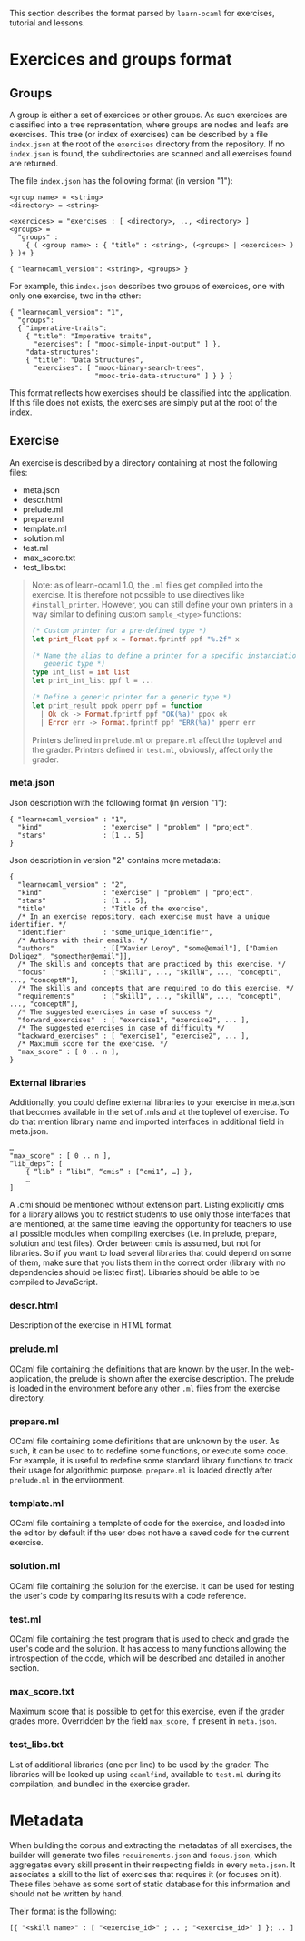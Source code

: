 This section describes the format parsed by `learn-ocaml` for
exercises, tutorial and lessons.

# Exercices and groups format


## Groups

A group is either a set of exercices or other groups. As such exercices are classified
into a tree representation, where groups are nodes and leafs are exercises. This
tree (or index of exercises) can be described by a file `index.json` at the root
of the `exercises` directory from the repository. If no `index.json`
is found, the subdirectories are scanned and all exercises found are returned.

The file `index.json` has the following format (in version "1"):
```
<group name> = <string>
<directory> = <string>

<exercices> = "exercises : [ <directory>, .., <directory> ]
<groups> =
  "groups" :
    { ( <group name> : { "title" : <string>, (<groups> | <exercices> ) } )+ }

{ "learnocaml_version": <string>, <groups> }
```

For example, this `index.json` describes two groups of exercices, one with only
one exercise, two in the other:
```
{ "learnocaml_version": "1",
  "groups":
  { "imperative-traits":
    { "title": "Imperative traits",
      "exercises": [ "mooc-simple-input-output" ] },
    "data-structures":
    { "title": "Data Structures",
      "exercises": [ "mooc-binary-search-trees",
                     "mooc-trie-data-structure" ] } } }
```

This format reflects how exercises should be classified into the application.
If this file does not exists, the exercises are simply put at the root of the
index.

## Exercise

An exercise is described by a directory containing at most the following files:
- meta.json
- descr.html
- prelude.ml
- prepare.ml
- template.ml
- solution.ml
- test.ml
- max_score.txt
- test_libs.txt

> Note: as of learn-ocaml 1.0, the `.ml` files get compiled into the exercise.
> It is therefore not possible to use directives like `#install_printer`.
> However, you can still define your own printers in a way similar to defining
> custom `sample_<type>` functions:
>
> ```ocaml
> (* Custom printer for a pre-defined type *)
> let print_float ppf x = Format.fprintf ppf "%.2f" x
> 
> (* Name the alias to define a printer for a specific instanciation of a
>    generic type *)
> type int_list = int list
> let print_int_list ppf l = ...
>
> (* Define a generic printer for a generic type *)
> let print_result ppok pperr ppf = function
>   | Ok ok -> Format.fprintf ppf "OK(%a)" ppok ok
>   | Error err -> Format.fprintf ppf "ERR(%a)" pperr err
> ```
>
> Printers defined in `prelude.ml` or `prepare.ml` affect the toplevel and the
> grader. Printers defined in `test.ml`, obviously, affect only the grader.

### meta.json

Json description with the following format (in version "1"):
```
{ "learnocaml_version" : "1",
  "kind"               : "exercise" | "problem" | "project",
  "stars"              : [1 .. 5]
}
```

Json description in version "2" contains more metadata:

```
{
  "learnocaml_version" : "2",
  "kind"               : "exercise" | "problem" | "project",
  "stars"              : [1 .. 5],
  "title"              : "Title of the exercise",
  /* In an exercise repository, each exercise must have a unique identifier. */
  "identifier"         : "some_unique_identifier",
  /* Authors with their emails. */
  "authors"            : [["Xavier Leroy", "some@email"], ["Damien Doligez", "someother@email"]],
  /* The skills and concepts that are practiced by this exercise. */
  "focus"              : ["skill1", ..., "skillN", ..., "concept1", ..., "conceptM"],
  /* The skills and concepts that are required to do this exercise. */
  "requirements"       : ["skill1", ..., "skillN", ..., "concept1", ..., "conceptM"],
  /* The suggested exercises in case of success */
  "forward_exercises"  : [ "exercise1", "exercise2", ... ],
  /* The suggested exercises in case of difficulty */
  "backward_exercises" : [ "exercise1", "exercise2", ... ],
  /* Maximum score for the exercise. */
  "max_score" : [ 0 .. n ],
}
```

### External libraries

Additionally, you could define external libraries to your exercise in meta.json that becomes available in the set of .mls and at the toplevel of exercise. To do that mention library name and imported interfaces in additional field in meta.json.

```
…
"max_score" : [ 0 .. n ],
“lib_deps”: [
    { “lib” : ”lib1”, “cmis” : [“cmi1”, …] },
    …
]
```

A .cmi should be mentioned without extension part. Listing explicitly cmis for a library allows you to restrict students to use only those interfaces that are mentioned, at the same time leaving the opportunity for teachers to use all possible modules when compiling exercises (i.e. in prelude, prepare, solution and test files). Order between cmis is assumed, but not for libraries. So if you want to load several libraries that could depend on some of them, make sure that you lists them in the correct order (library with no dependencies should be listed first). Libraries should be able to be compiled to JavaScript.

### descr.html

Description of the exercise in HTML format.

### prelude.ml

OCaml file containing the definitions that are known by the user. In the
web-application, the prelude is shown after the exercise description. The
prelude is loaded in the environment before any other `.ml` files from the
exercise directory.

### prepare.ml

OCaml file containing some definitions that are unknown by the user. As such, it
can be used to to redefine some functions, or execute some code. For example, it
is useful to redefine some standard library functions to track their usage for
algorithmic purpose. `prepare.ml` is loaded directly after `prelude.ml` in the
environment.

### template.ml

OCaml file containing a template of code for the exercise, and loaded into the
editor by default if the user does not have a saved code for the current
exercise.

### solution.ml

OCaml file containing the solution for the exercise. It can be used for testing
the user's code by comparing its results with a code reference.

### test.ml

OCaml file containing the test program that is used to check and grade the user's code and
the solution. It has access to many functions allowing the introspection of the
code, which will be described and detailed in another section.

### max_score.txt

Maximum score that is possible to get for this exercise, even if the grader
grades more. Overridden by the field `max_score`, if present in `meta.json`.

### test_libs.txt

List of additional libraries (one per line) to be used by the grader. The
libraries will be looked up using `ocamlfind`, available to `test.ml` during its
compilation, and bundled in the exercise grader.

# Metadata

When building the corpus and extracting the metadatas of all exercises, the
builder will generate two files `requirements.json` and `focus.json`, which
aggregates every skill present in their respecting fields in every
`meta.json`. It associates a skill to the list of exercises that requires it (or
focuses on it). These files behave as some sort of static database for this
information and should not be written by hand.

Their format is the following:

```
[{ "<skill name>" : [ "<exercise_id>" ; .. ; "<exercise_id>" ] }; .. ]
```
